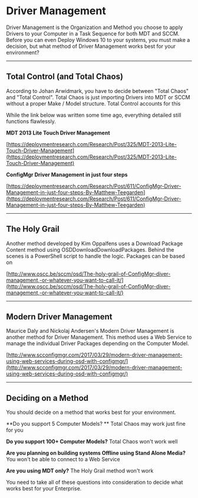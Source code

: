 # Driver Management

Driver Management is the Organization and Method you choose to apply Drivers to your Computer in a Task Sequence for both MDT and SCCM.  Before you can even Deploy Windows 10 to your systems, you must make a decision, but what method of Driver Management works best for your environment?

---

## Total Control \(and Total Chaos\)

According to Johan Arwidmark, you have to decide between "Total Chaos" and "Total Control".  Total Chaos is just importing Drivers into MDT or SCCM without a proper Make / Model structure.  Total Control accounts for this

While the link below was written some time ago, everything detailed still functions flawlessly.

**MDT 2013 Lite Touch Driver Management**

[https://deploymentresearch.com/Research/Post/325/MDT-2013-Lite-Touch-Driver-Management](https://deploymentresearch.com/Research/Post/325/MDT-2013-Lite-Touch-Driver-Management)

**ConfigMgr Driver Management in just four steps**

[https://deploymentresearch.com/Research/Post/611/ConfigMgr-Driver-Management-in-just-four-steps-By-Matthew-Teegarden](https://deploymentresearch.com/Research/Post/611/ConfigMgr-Driver-Management-in-just-four-steps-By-Matthew-Teegarden)

---

## The Holy Grail

Another method developed by Kim Oppalfens uses a Download Package Content method using OSDDownloadDownloadPackages.  Behind the scenes is a PowerShell script to handle the logic.  Packages can be based on

[http://www.oscc.be/sccm/osd/The-holy-grail-of-ConfigMgr-diver-management,-or-whatever-you-want-to-call-it/](http://www.oscc.be/sccm/osd/The-holy-grail-of-ConfigMgr-diver-management,-or-whatever-you-want-to-call-it/)

---

## Modern Driver Management

Maurice Daly and Nickolaj Andersen's Modern Driver Management is another method for Driver Management.  This method uses a Web Service to manage the individual Driver Packages depending on the Computer Model.

[http://www.scconfigmgr.com/2017/03/29/modern-driver-management-using-web-services-during-osd-with-configmgr/](http://www.scconfigmgr.com/2017/03/29/modern-driver-management-using-web-services-during-osd-with-configmgr/)

---

## Deciding on a Method

You should decide on a method that works best for your environment.

**Do you support 5 Computer Models? ** Total Chaos may work just fine for you

**Do you support 100+ Computer Models?**  Total Chaos won't work well

**Are you planning on building systems Offline using Stand Alone Media?**  You won't be able to connect to a Web Service

**Are you using MDT only?**  The Holy Grail method won't work

You need to take all of these questions into consideration to decide what works best for your Enterprise.







